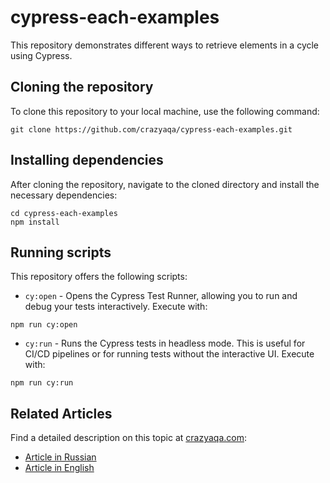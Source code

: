 # cypress-each-examples

This repository demonstrates different ways to retrieve elements in a cycle using Cypress.

## Cloning the repository

To clone this repository to your local machine, use the following command:

```
git clone https://github.com/crazyaqa/cypress-each-examples.git
```

## Installing dependencies

After cloning the repository, navigate to the cloned directory and install the necessary dependencies:

```
cd cypress-each-examples
npm install
```

## Running scripts

This repository offers the following scripts:

- `cy:open` - Opens the Cypress Test Runner, allowing you to run and debug your tests interactively. Execute with:

```
npm run cy:open
```

- `cy:run` - Runs the Cypress tests in headless mode. This is useful for CI/CD pipelines or for running tests without the interactive UI. Execute with:


```
npm run cy:run
```

## Related Articles

Find a detailed description on this topic at [crazyaqa.com](https://www.crazyaqa.com/):

- [Article in Russian](https://www.crazyaqa.com/post/different-ways-to-retrieve-elements-in-a-cycle-in-cypress-ru)
- [Article in English](https://www.crazyaqa.com/en/post/different-ways-to-retrieve-elements-in-a-cycle-in-cypress)
